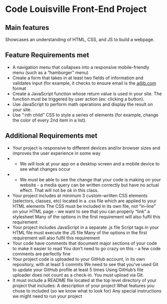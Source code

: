 # Code Louisville Front-End Project

## Main features
Showcases an understanding of HTML, CSS, and JS to build a webpage.

## Feature Requirements met
- A navigation menu that collapses into a responsive mobile-friendly menu (such as a “hamburger” menu) 
- Create a form that takes in at least two fields of information and validates input (for example, it checks to ensure email is the a@b.com format
- Create a JavaScript function whose return value is used in your site. The function must be triggered by user action (ex: clicking a button).
- Use JavaScript to perform math operations and display the result on your site.
- Use “:nth child” CSS to style a series of elements (for example, change the color of every 2nd item in a list).

## Additional Requirements met
- Your project is responsive to different devices and/or browser sizes and improves the user experience in some way
- - We will look at your app on a desktop screen and a mobile device to see what changes occur
- - We must be able to see the change that your code is making on your website - a media query can be written correctly but have no actual effect. That will not be ok in this class.
- Your project includes at minimum 3 custom-written CSS elements (selectors, classes, etc) located in a .css file which are applied to your HTML elements
The CSS must be included in its own file, not “in-line” on your HTML page - we want to see that you can properly “link” a stylesheet
Many of the options in the first requirement will also fulfil this requirement
- Your project includes JavaScript in a separate .js file
Script tags in your HTML file must execute the JS file
Many of the options in the first requirement will also fulfil this requirement
- Your code have comments that document major sections of your code to make it easier to read
You don’t need to go crazy on this - a few code comments are perfectly fine
- Your project code is uploaded to your GitHub account, in its own repository, with at least 5 commits
We need to see that you’ve used Git to update your GitHub profile at least 5 times
Using GitHub’s file uploader does not count as a check-in. You must upload via Git. 
- It must include a README file located at the top level directory of your project that includes:
A description of your project
What features you chose to included (so we know what to look for)
Any special instructions we might need to run your project

